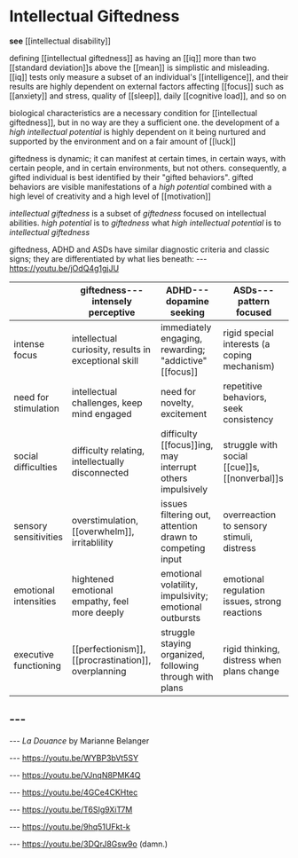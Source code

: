 # Intellectual Giftedness

**see** [[intellectual disability]]

defining [[intellectual giftedness]] as having an [[iq]] more than two [[standard deviation]]s above the [[mean]] is simplistic and misleading. [[iq]] tests only measure a subset of an individual's [[intelligence]], and their results are highly dependent on external factors affecting [[focus]] such as [[anxiety]] and stress, quality of [[sleep]], daily [[cognitive load]], and so on

biological characteristics are a necessary condition for [[intellectual giftedness]], but in no way are they a sufficient one. the development of a _high intellectual potential_ is highly dependent on it being nurtured and supported by the environment and on a fair amount of [[luck]]

giftedness is dynamic; it can manifest at certain times, in certain ways, with certain people, and in certain environments, but not others. consequently, a gifted individual is best identified by their "gifted behaviors". gifted behaviors are visible manifestations of a _high potential_ combined with a high level of creativity and a high level of [[motivation]]

_intellectual giftedness_ is a subset of _giftedness_ focused on intellectual abilities. _high potential_ is to _giftedness_ what _high intellectual potential_ is to _intellectual giftedness_

giftedness, ADHD and ASDs have similar diagnostic criteria and classic signs; they are differentiated by what lies beneath: --- <https://youtu.be/jOdQ4g1gjJU>

|                       | giftedness---intensely perceptive                    | ADHD---dopamine seeking                                   | ASDs---pattern focused                        |
| --------------------- | ---------------------------------------------------- | --------------------------------------------------------- | --------------------------------------------- |
| intense focus         | intellectual curiosity, results in exceptional skill | immediately engaging, rewarding; "addictive" [[focus]]    | rigid special interests (a coping mechanism)  |
| need for stimulation  | intellectual challenges, keep mind engaged           | need for novelty, excitement                              | repetitive behaviors, seek consistency        |
| social difficulties   | difficulty relating, intellectually disconnected     | difficulty [[focus]]ing, may interrupt others impulsively | struggle with social [[cue]]s, [[nonverbal]]s |
| sensory sensitivities | overstimulation, [[overwhelm]], irritablility        | issues filtering out, attention drawn to competing input  | overreaction to sensory stimuli, distress     |
| emotional intensities | hightened emotional empathy, feel more deeply        | emotional volatility, impulsivity; emotional outbursts    | emotional regulation issues, strong reactions |
| executive functioning | [[perfectionism]], [[procrastination]], overplanning | struggle staying organized, following through with plans  | rigid thinking, distress when plans change    |

## ---

--- _La Douance_ by Marianne Belanger

--- <https://youtu.be/WYBP3bVt5SY>

--- <https://youtu.be/VJnqN8PMK4Q>

--- <https://youtu.be/4GCe4CKHtec>

--- <https://youtu.be/T6SIg9XiT7M>

--- <https://youtu.be/9hq51UFkt-k>

--- <https://youtu.be/3DQrJ8Gsw9o> (damn.)

